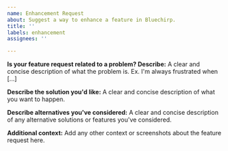```yaml
---
name: Enhancement Request
about: Suggest a way to enhance a feature in Bluechirp.
title: ''
labels: enhancement
assignees: ''

---
```


**Is your feature request related to a problem? Describe:**
A clear and concise description of what the problem is. Ex. I'm always frustrated when [...]

**Describe the solution you'd like:**
A clear and concise description of what you want to happen.

**Describe alternatives you've considered:**
A clear and concise description of any alternative solutions or features you've considered.

**Additional context:**
Add any other context or screenshots about the feature request here.
